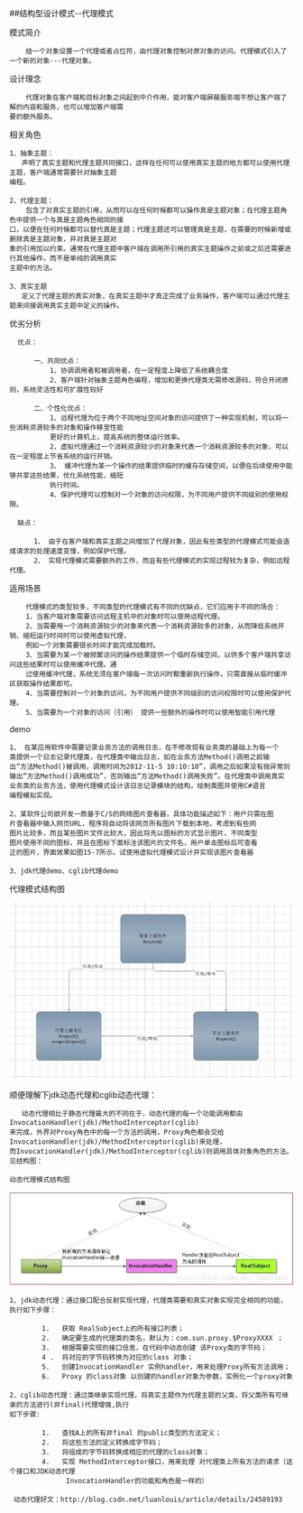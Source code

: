 ##结构型设计模式--代理模式

模式简介
    
        给一个对象设置一个代理或者占位符，由代理对象控制对原对象的访问。代理模式引入了一个新的对象---代理对象。
    
设计理念
        
        代理对象在客户端和目标对象之间起到中介作用，能对客户端屏蔽服务端不想让客户端了解的内容和服务，也可以增加客户端需
    要的额外服务。
    
相关角色
    
    1、抽象主题：
       声明了真实主题和代理主题共同接口，这样在任何可以使用真实主题的地方都可以使用代理主题，客户端通常需要针对抽象主题
    编程。
    
    2、代理主题：
        包含了对真实主题的引用，从而可以在任何时候都可以操作真是主题对象；在代理主题角色中提供一个与真是主题角色相同的接
    口，以便在任何时候都可以替代真是主题；代理主题还可以管理真是主题，在需要的时候新增或删除真是主题对象，并对真是主题对
    象的引用加以约束。通常在代理主题中客户端在调用所引用的真实主题操作之前或之后还需要进行其他操作，而不是单纯的调用真实
    主题中的方法。
    
    3、真实主题
       定义了代理主题的真实对象，在真实主题中才真正完成了业务操作，客户端可以通过代理主题来间接调用真实主题中定义的操作。
        

优劣分析

      优点：
      
          一、共同优点：
              1、协调调用者和被调用者，在一定程度上降低了系统耦合度
              2、客户端针对抽象主题角色编程，增加和更换代理类无需修改源码，符合开闭原则，系统灵活性和可扩展性较好
      
          二、个性化优点：
              1、远程代理为位于两个不同地址空间对象的访问提供了一种实现机制，可以将一些消耗资源较多的对象和操作移至性能
              更好的计算机上，提高系统的整体运行效率。
              2、虚拟代理通过一个消耗资源较少的对象来代表一个消耗资源较多的对象，可以在一定程度上节省系统的运行开销。
              3、 缓冲代理为某一个操作的结果提供临时的缓存存储空间，以便在后续使用中能够共享这些结果，优化系统性能，缩短
              执行时间。
              4、保护代理可以控制对一个对象的访问权限，为不同用户提供不同级别的使用权限。
       
      缺点：
           
          1、 由于在客户端和真实主题之间增加了代理对象，因此有些类型的代理模式可能会造成请求的处理速度变慢，例如保护代理。
          2、 实现代理模式需要额外的工作，而且有些代理模式的实现过程较为复杂，例如远程代理。
        

适用场景

        代理模式的类型较多，不同类型的代理模式有不同的优缺点，它们应用于不同的场合：
        1、当客户端对象需要访问远程主机中的对象时可以使用远程代理。
        2、当需要用一个消耗资源较少的对象来代表一个消耗资源较多的对象，从而降低系统开销、缩短运行时间时可以使用虚拟代理，
        例如一个对象需要很长时间才能完成加载时。
        3、当需要为某一个被频繁访问的操作结果提供一个临时存储空间，以供多个客户端共享访问这些结果时可以使用缓冲代理。通
        过使用缓冲代理，系统无须在客户端每一次访问时都重新执行操作，只需直接从临时缓冲区获取操作结果即可。
        4、当需要控制对一个对象的访问，为不同用户提供不同级别的访问权限时可以使用保护代理。
        5、当需要为一个对象的访问（引用） 提供一些额外的操作时可以使用智能引用代理
demo

    1、 在某应用软件中需要记录业务方法的调用日志，在不修改现有业务类的基础上为每一个
    类提供一个日志记录代理类，在代理类中输出日志，如在业务方法Method()调用之前输
    出“方法Method()被调用，调用时间为2012-11-5 10:10:10”，调用之后如果没有抛异常则
    输出“方法Method()调用成功”，否则输出“方法Method()调用失败”。在代理类中调用真实
    业务类的业务方法，使用代理模式设计该日志记录模块的结构，绘制类图并使用C#语言
    编程模拟实现。
    
    2、某软件公司欲开发一款基于C/S的网络图片查看器，具体功能描述如下：用户只需在图
    片查看器中输入网页URL，程序将自动将该网页所有图片下载到本地，考虑到有些网
    图片比较多，而且某些图片文件比较大，因此将先以图标的方式显示图片，不同类型
    图片使用不同的图标，并且在图标下面标注该图片的文件名，用户单击图标后可查看
    正的图片，界面效果如图15-7所示。试使用虚拟代理模式设计并实现该图片查看器
    
    3、jdk代理demo、cglib代理demo
    
代理模式结构图

![](/proxypattern/src/main/static/structure.jpg)


顺便理解下jdk动态代理和cglib动态代理：
    
       动态代理相比于静态代理最大的不同在于，动态代理的每一个功能调用都由InvocationHandler(jdk)/MethodInterceptor(cglib)
    来完成，外界对Proxy角色中的每一个方法的调用，Proxy角色都会交给InvocationHandler(jdk)/MethodInterceptor(cglib)来处理，
    而InvocationHandler(jdk)/MethodInterceptor(cglib)则调用具体对象角色的方法。见结构图：
     
    动态代理模式结构图
![](/proxypattern/src/main/static/dynamicstructure.jpg)
    
    1、jdk动态代理：通过接口配合反射实现代理，代理类需要和真实对象实现完全相同的功能，执行如下步骤：
            
            1.   获取 RealSubject上的所有接口列表；
            2.   确定要生成的代理类的类名，默认为：com.sun.proxy.$ProxyXXXX ；
            3.   根据需要实现的接口信息，在代码中动态创建 该Proxy类的字节码；
            4 .  将对应的字节码转换为对应的class 对象；
            5.   创建InvocationHandler 实例handler，用来处理Proxy所有方法调用；
            6.   Proxy 的class对象 以创建的handler对象为参数，实例化一个proxy对象
        
    2、cglib动态代理：通过类继承实现代理，将真实主题作为代理主题的父类，将父类所有可继承的方法进行(非final)代理增强,执行
    如下步骤:
    
            1.   查找A上的所有非final 的public类型的方法定义；
            2.   将这些方法的定义转换成字节码；
            3.   将组成的字节码转换成相应的代理的class对象；
            4.   实现 MethodInterceptor接口，用来处理 对代理类上所有方法的请求（这个接口和JDK动态代理
                  InvocationHandler的功能和角色是一样的）
            
     动态代理好文：http://blog.csdn.net/luanlouis/article/details/24589193
     

